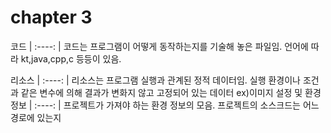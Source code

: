 <h1>chapter 3</h3>

 코드 | :----: | 코드는 프로그램이 어떻게 동작하는지를 기술해 놓은 파일임. 언어에 따라 kt,java,cpp,c 등등이 있음.
 
 리소스 | :----: | 리소스는 프로그램 실행과 관계된 정적 데이터임. 실행 환경이나 조건과 같은 변수에 의해 결과가 변화지 않고 고정되어 있는 데이터 ex)이미지 
 설정 및 환경정보 | :----: | 프로젝트가 가져야 하는 환경 정보의 모음. 프로젝트의 소스크드는 어느 경로에 있는지 
